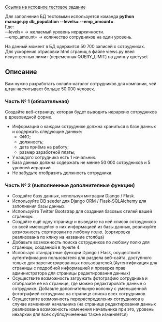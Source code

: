 [Ссылка на исходное тестовое задание ](https://yandex.ru/q/pythontalk/12735212546/)

Для заполнения БД тестовыми используется команда **python manage.py db_population --levels= --emp_amount=**.  
Где:  
--levels=  -> желаемый уровень иерархичности.  
--emp_amount=  -> количество сотрудников на один уровень.

На данный момент в БД одержится 50 700 записей о сотрудниках.  
Для ускорения отрисовки html страниц в файле views.py ввел искуственных лимит (переменная QUERY_LIMIT) на длинну queryset 

## Описание
Вам нужно разработать онлайн-каталог сотрудников для компании, чей штан насчитывает больше 50 000 человек.  

### Часть № 1 (обязательная)
Создайте веб-страницу, которая будет выводить иерархию сотрудников в древовидной форме.  
+ Информация о каждом сотруднике должна храниться в базе данных и содержать следующие данные:
    - ФИО;
    - должность;
    - дата приёма на работу;
    - размер заработной платы;
+ У каждого сотрудника есть 1 начальник.
+ База данных должна содержать не менее 50 000 сотрудников и 5 уровней иерархий.
+ Не забудьте отобразить должность сотрудника.

### Часть № 2 (выполненные дополнителные функции)
+ Создайте базу данных, используя миграции Django / Flask.
+ Используйте DB seeder для Django ORM / Flask-SQLAlchemy для заполнения базы данных. 
+ Используйте Twitter Bootstrap для создания базовых стилей вашей страницы.
+ Создайте ещё одну страницу и выведите на ней список сотрудников со всей имеющейся о них информацией из базы данных, реализуйте возможность сортировки по любому полю. (сортировка реализована по клику на название столбца)
+ Добавьте возможность поиска сотрудников по любому полю для страницы, созданной в пункте 4.
+ Используя стандартные функции Django / Flask, осуществите аутентификацию пользователя для раздела веб-сайта, 
доступного только для зарегистрированных пользователей.(Аутентификация  для страницы с подробной информацией и проверка прав администратора для страницы редактирования данных)
+ Осуществите возможность загружать фотографию сотрудника и отобразите её на странице, где можно редактировать данные о сотруднике. Добавьте дополнительную колонку с уменьшенной фотографией сотрудника на странице списка всех сотрудников.
+ Осуществите возможность перераспределения сотрудников в случае изменения начальника (на странице редактирования данных реализована возможность изменения начальника при это, уровень иехархии для всех субподчиненных также изменяется)